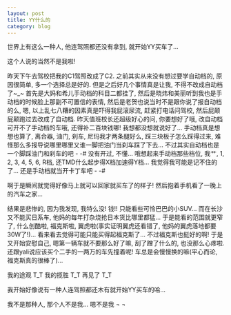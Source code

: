 ```yaml
---
layout: post
title: YY什么的
category: blog
---
```


世界上有这么一种人, 他连驾照都还没有拿到, 就开始YY买车了...

这个人说的当然不是我啦!

昨天下午去驾校把我的C1驾照改成了C2. 之前其实从来没有想过要学自动档的, 原因很简单, 多一个选择总是好的. 但是之后好几个事情真是让我, 不得不改成自动档了~_~ 首先是大妈和希儿手动档的科目二都挂了, 然后是晓炜和美丽听到我也是手动档的时候脸上那副不可置信的表情, 然后是老贺也说当时不是跟你说了报自动档的么, 嗯, 以上乱七八糟的因素真是吓得我屁滚尿流, 赶紧打电话问驾校, 然后屁颠屁颠跑过去改成了自动档.
昨天值班校长还超级好心的问, 你要想好了哦, 改自动档可开不了手动档的车哦, 还得补二百块钱哪! 我想都没想就说好了... 手动档真是想想也算了, 离合器, 油门, 刹车, 尼玛我才两条腿好么, 踩三块板子怎么踩得过来, 难怪那么多报导说哪里哪里又谁一脚把油门当刹车踩了下去... 不过其实自动档也是一个脚踩油门和刹车的吧 - -# 没有开过, 不懂... 
哦想起来手动档那些档位, 我艹, 1, 2, 3, 4, 5, 6, R档, 还TMD什么起步得X档加速得Y档... 我觉得我可能是记不住的了... 还是手动档就当开卡丁车吧 - -#

啊于是瞬间就觉得好像马上就可以回家就买车了的样子! 然后抱着手机看了一晚上的汽车之家...

结果是悲惨的, 因为我发现, 我特么没! 钱!! 只能看些可怜巴巴的小SUV... 而在长沙又不能买日系车, 他妈的每年打杂烧抢日本货比哪里都猛... 于是能看的范围就更窄了, 什么创酷啦, 福克斯啦, 翼虎啦(事实证明翼虎还看错了, 他妈的翼虎落地都要30W了!)... 看来看去觉得可能只能买得起福克斯了... 不过福克斯也挺好的啊! 于是又开始安慰自己, 嗯第一辆车就不要那么好了嘛, 刮了蹭了什么的, 也没那么心疼啦. 还跟yali说应该买个二手的一两万的车先撞着呢! 车总是会慢慢换的嘛(平心而论, 福克斯真的很棒了)... 

我的途观 T_T 我的揽胜 T_T 再见了 T_T

我开始好像说有一种人连驾照都还木有就开始YY买车的哈...

我不是那种人, 那个人不是我... 嗯不是我 ¬ ¬
